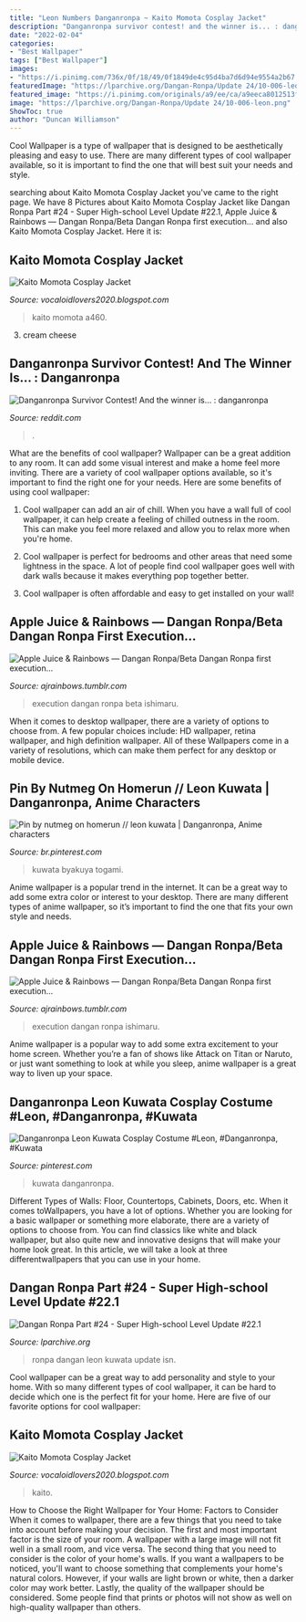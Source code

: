 ```yaml
---
title: "Leon Numbers Danganronpa ~ Kaito Momota Cosplay Jacket"
description: "Danganronpa survivor contest! and the winner is... : danganronpa"
date: "2022-02-04"
categories:
- "Best Wallpaper"
tags: ["Best Wallpaper"]
images:
- "https://i.pinimg.com/736x/0f/18/49/0f1849de4c95d4ba7d6d94e9554a2b67.jpg"
featuredImage: "https://lparchive.org/Dangan-Ronpa/Update 24/10-006-leon.png"
featured_image: "https://i.pinimg.com/originals/a9/ee/ca/a9eeca8012513f8c86f35709db576712.jpg"
image: "https://lparchive.org/Dangan-Ronpa/Update 24/10-006-leon.png"
ShowToc: true
author: "Duncan Williamson"
---
```



Cool Wallpaper is a type of wallpaper that is designed to be aesthetically pleasing and easy to use. There are many different types of cool wallpaper available, so it is important to find the one that will best suit your needs and style.

	

		
searching about Kaito Momota Cosplay Jacket you've came to the right page. We have 8 Pictures about Kaito Momota Cosplay Jacket like Dangan Ronpa Part #24 - Super High-school Level Update #22.1, Apple Juice &amp; Rainbows — Dangan Ronpa/Beta Dangan Ronpa first execution... and also Kaito Momota Cosplay Jacket. Here it is:
		
    
## Kaito Momota Cosplay Jacket

<img loading=lazy src="https://i.pinimg.com/originals/a9/ee/ca/a9eeca8012513f8c86f35709db576712.jpg" onerror="this.onerror=null;this.src='https://tse3.mm.bing.net/th?id=OIP.ar9-8HjafeTkbKzix9gq4QHaHa&amp;pid=15.1';" alt="Kaito Momota Cosplay Jacket">

_Source: vocaloidlovers2020.blogspot.com_

>kaito momota a460. 

	

3. cream cheese 

    
## Danganronpa Survivor Contest! And The Winner Is... : Danganronpa

<img loading=lazy src="https://external-preview.redd.it/Tg4xPBs6gV5ksb7hoPBeDMvxZMsDmN9XOAGheXShndc.jpg?auto=webp&amp;s=085e90419d83fc3aa3d76ad4662a18b91ca56daa" onerror="this.onerror=null;this.src='https://tse4.mm.bing.net/th?id=OIP.Jmoj9Oy3iLNdOXfAG4WgiAHaEK&amp;pid=15.1';" alt="Danganronpa Survivor Contest! And the winner is... : danganronpa">

_Source: reddit.com_

>. 

	

What are the benefits of cool wallpaper?
Wallpaper can be a great addition to any room. It can add some visual interest and make a home feel more inviting. There are a variety of cool wallpaper options available, so it's important to find the right one for your needs. Here are some benefits of using cool wallpaper: 
1. Cool wallpaper can add an air of chill. When you have a wall full of cool wallpaper, it can help create a feeling of chilled outness in the room. This can make you feel more relaxed and allow you to relax more when you're home. 

2. Cool wallpaper is perfect for bedrooms and other areas that need some lightness in the space. A lot of people find cool wallpaper goes well with dark walls because it makes everything pop together better. 

3. Cool wallpaper is often affordable and easy to get installed on your wall!

    
## Apple Juice &amp; Rainbows — Dangan Ronpa/Beta Dangan Ronpa First Execution...

<img loading=lazy src="https://68.media.tumblr.com/e4df16fb839e7e2caa706e2235e179e0/tumblr_inline_no96s6eZT31trxcuk_1280.png" onerror="this.onerror=null;this.src='https://tse1.mm.bing.net/th?id=OIP.WwjwZ_lIRUsaspOBiab_0wHaEK&amp;pid=15.1';" alt="Apple Juice &amp; Rainbows — Dangan Ronpa/Beta Dangan Ronpa first execution...">

_Source: ajrainbows.tumblr.com_

>execution dangan ronpa beta ishimaru. 

	

When it comes to desktop wallpaper, there are a variety of options to choose from. A few popular choices include: HD wallpaper, retina wallpaper, and high definition wallpaper. All of these Wallpapers come in a variety of resolutions, which can make them perfect for any desktop or mobile device. 

    
## Pin By Nutmeg On Homerun // Leon Kuwata | Danganronpa, Anime Characters

<img loading=lazy src="https://66.media.tumblr.com/6a970f29ede3bd5d542da3f797ea6a72/tumblr_n16419HHup1r5eia9o1_500.jpg" onerror="this.onerror=null;this.src='https://tse1.mm.bing.net/th?id=OIP.HlwA060Oc9R01js1HMws_AHaHa&amp;pid=15.1';" alt="Pin by nutmeg on homerun // leon kuwata | Danganronpa, Anime characters">

_Source: br.pinterest.com_

>kuwata byakuya togami. 

	

Anime wallpaper is a popular trend in the internet. It can be a great way to add some extra color or interest to your desktop. There are many different types of anime wallpaper, so it’s important to find the one that fits your own style and needs.

    
## Apple Juice &amp; Rainbows — Dangan Ronpa/Beta Dangan Ronpa First Execution...

<img loading=lazy src="https://66.media.tumblr.com/e4df16fb839e7e2caa706e2235e179e0/tumblr_inline_no96s6eZT31trxcuk_640.png" onerror="this.onerror=null;this.src='https://tse4.mm.bing.net/th?id=OIP.Dvuhq6BV4zpVVLTHCSTAGAHaEK&amp;pid=15.1';" alt="Apple Juice &amp; Rainbows — Dangan Ronpa/Beta Dangan Ronpa first execution...">

_Source: ajrainbows.tumblr.com_

>execution dangan ronpa ishimaru. 

	

Anime wallpaper is a popular way to add some extra excitement to your home screen. Whether you’re a fan of shows like Attack on Titan or Naruto, or just want something to look at while you sleep, anime wallpaper is a great way to liven up your space.

    
## Danganronpa Leon Kuwata Cosplay Costume #Leon, #Danganronpa, #Kuwata

<img loading=lazy src="https://i.pinimg.com/736x/fc/43/26/fc4326dfd5694f2dd1514f5b6a446a18.jpg" onerror="this.onerror=null;this.src='https://tse2.mm.bing.net/th?id=OIP._C3KxKMJuSGmSuoK8gCETgHaLH&amp;pid=15.1';" alt="Danganronpa Leon Kuwata Cosplay Costume #Leon, #Danganronpa, #Kuwata">

_Source: pinterest.com_

>kuwata danganronpa. 

	

Different Types of Walls: Floor, Countertops, Cabinets, Doors, etc.
When it comes toWallpapers, you have a lot of options. Whether you are looking for a basic wallpaper or something more elaborate, there are a variety of options to choose from. You can find classics like white and black wallpaper, but also quite new and innovative designs that will make your home look great. In this article, we will take a look at three differentwallpapers that you can use in your home.

    
## Dangan Ronpa Part #24 - Super High-school Level Update #22.1

<img loading=lazy src="https://lparchive.org/Dangan-Ronpa/Update 24/10-006-leon.png" onerror="this.onerror=null;this.src='https://tse2.mm.bing.net/th?id=OIP.9juVO6DGqE8eixO2h8e22AHaEM&amp;pid=15.1';" alt="Dangan Ronpa Part #24 - Super High-school Level Update #22.1">

_Source: lparchive.org_

>ronpa dangan leon kuwata update isn. 

	

Cool wallpaper can be a great way to add personality and style to your home. With so many different types of cool wallpaper, it can be hard to decide which one is the perfect fit for your home. Here are five of our favorite options for cool wallpaper: 

    
## Kaito Momota Cosplay Jacket

<img loading=lazy src="https://i.pinimg.com/736x/0f/18/49/0f1849de4c95d4ba7d6d94e9554a2b67.jpg" onerror="this.onerror=null;this.src='https://tse2.mm.bing.net/th?id=OIP.To6d8LvhXIprbL0OKf0tsQHaI4&amp;pid=15.1';" alt="Kaito Momota Cosplay Jacket">

_Source: vocaloidlovers2020.blogspot.com_

>kaito. 

	

How to Choose the Right Wallpaper for Your Home: Factors to Consider
When it comes to wallpaper, there are a few things that you need to take into account before making your decision. The first and most important factor is the size of your room. A wallpaper with a large image will not fit well in a small room, and vice versa. 
The second thing that you need to consider is the color of your home's walls. If you want a wallpapers to be noticed, you'll want to choose something that complements your home's natural colors. However, if your walls are light brown or white, then a darker color may work better. 
Lastly, the quality of the wallpaper should be considered. Some people find that prints or photos will not show as well on high-quality wallpaper than others.

